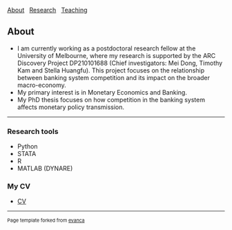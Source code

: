 [About](/index) &nbsp; [Research](/Research) &nbsp; [Teaching](/Teaching)

## About 

* I am currently working as a postdoctoral research fellow at the University of Melbourne, where my research is supported by the ARC Discovery Project DP210101688 (Chief investigators: Mei Dong, Timothy Kam and Stella Huangfu). This project focuses on the relationship between banking system competition and its impact on the broader macro-economy. 
* My primary interest is in Monetary Economics and Banking. 
* My PhD thesis focuses on how competition in the banking system affects monetary policy transmission.  

---

### Research tools

* Python 
* STATA
* R
* MATLAB (DYNARE)

### My CV
* [CV](https://github.com/samiengmanng/samiengmanng.github.io/files/11449196/CV_2023_May.pdf)









---
<p style="font-size:11px">Page template forked from <a href="https://github.com/evanca/quick-portfolio">evanca</a></p>
<!-- Remove above link if you don't want to attibute -->
